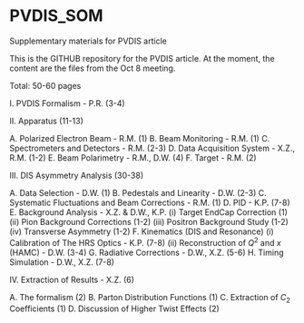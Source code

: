 PVDIS_SOM
=========

Supplementary materials for PVDIS article

This is the GITHUB repository for the PVDIS article.  At the moment, the content 
are the files from the Oct 8 meeting.

Total: 50-60 pages

I. PVDIS Formalism - P.R.         (3-4)

II. Apparatus (11-13)

   A. Polarized Electron Beam      - R.M. (1)
   B. Beam Monitoring              - R.M. (1)
   C. Spectrometers and Detectors  - R.M. (2-3)
   D. Data Acquisition System      - X.Z., R.M. (1-2)
   E. Beam Polarimetry             - R.M., D.W. (4)
   F. Target                       - R.M. (2)

III. DIS Asymmetry Analysis (30-38)

   A. Data Selection               - D.W. (1)
   B. Pedestals and Linearity      - D.W. (2-3)
   C. Systematic Fluctuations and Beam Corrections - R.M. (1)
   D. PID - K.P.  (7-8)
   E. Background Analysis          - X.Z. & D.W., K.P.
       (i) Target EndCap Correction     (1)
       (ii) Pion Background Corrections (1-2)
       (iii) Positron Background Study  (1-2)
       (iv) Transverse Asymmetry        (1-2)
   F. Kinematics (DIS and Resonance)
       (i) Calibration of The HRS Optics  - K.P. (7-8)
       (ii) Reconstruction of $Q^2$ and $x$ (HAMC) - D.W. (3-4)
   G. Radiative Corrections        - D.W., X.Z. (5-6)
   H. Timing Simulation            - D.W., X.Z. (7-8)
  
IV. Extraction of Results                - X.Z. (6)

   A. The formalism (2)
   B. Parton Distribution Functions (1)
   C. Extraction of $C_2$ Coefficients (1)
   D. Discussion of Higher Twist Effects (2)



